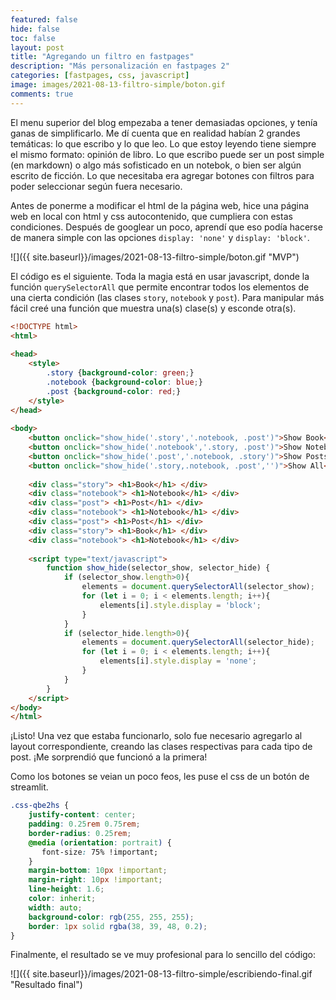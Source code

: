 ```yaml
---
featured: false
hide: false
toc: false
layout: post
title: "Agregando un filtro en fastpages"
description: "Más personalización en fastpages 2"
categories: [fastpages, css, javascript]
image: images/2021-08-13-filtro-simple/boton.gif
comments: true
---
```


El menu superior del blog empezaba a tener demasiadas opciones, y tenía ganas de simplificarlo.
Me dí cuenta que en realidad habían 2 grandes temáticas: lo que escribo y lo que leo. 
Lo que estoy leyendo tiene siempre el mismo formato: opinión de libro. Lo que escribo puede
ser un post simple (en markdown) o algo más sofisticado en un notebok, o bien ser algún escrito de ficción.
Lo que necesitaba era agregar botones con filtros para poder seleccionar según fuera necesario.

Antes de ponerme a modificar el html de la página web, hice una página web en local con html y css autocontenido,
que cumpliera con estas condiciones. Después de googlear un poco, aprendí que eso podía hacerse de manera simple con 
las opciones `display: 'none'` y `display: 'block'`.

![]({{ site.baseurl}}/images/2021-08-13-filtro-simple/boton.gif "MVP")

El código es el siguiente. Toda la magia está en usar javascript, donde la función `querySelectorAll` que permite encontrar todos los elementos de una cierta condición (las clases `story`, `notebook` y `post`). Para manipular más fácil creé una función que muestra una(s) clase(s) y esconde otra(s).

```html
<!DOCTYPE html>
<html>
 
<head>
    <style>
        .story {background-color: green;}
        .notebook {background-color: blue;}
        .post {background-color: red;}
    </style>
</head>
 
<body>
    <button onclick="show_hide('.story','.notebook, .post')">Show Book</button> 
    <button onclick="show_hide('.notebook','.story, .post')">Show Notebooks</button>
    <button onclick="show_hide('.post','.notebook, .story')">Show Posts</button>
    <button onclick="show_hide('.story,.notebook, .post','')">Show All</button>
 
    <div class="story"> <h1>Book</h1> </div>
    <div class="notebook"> <h1>Notebook</h1> </div>
    <div class="post"> <h1>Post</h1> </div>
    <div class="notebook"> <h1>Notebook</h1> </div>
    <div class="post"> <h1>Post</h1> </div>
    <div class="story"> <h1>Book</h1> </div>
    <div class="notebook"> <h1>Notebook</h1> </div>
      
    <script type="text/javascript">
        function show_hide(selector_show, selector_hide) {
            if (selector_show.length>0){
                elements = document.querySelectorAll(selector_show);
                for (let i = 0; i < elements.length; i++){
                    elements[i].style.display = 'block';
                }
            }
            if (selector_hide.length>0){
                elements = document.querySelectorAll(selector_hide);
                for (let i = 0; i < elements.length; i++){
                    elements[i].style.display = 'none';
                }
            }    
        }
    </script>
</body>
</html>
```

¡Listo! Una vez que estaba funcionarlo, solo fue necesario agregarlo al
layout correspondiente, creando las clases respectivas para cada tipo de post.
¡Me sorprendió que funcionó a la primera!

Como los botones se veian un poco feos, les puse el css de un botón de streamlit.

```css
.css-qbe2hs {
    justify-content: center;
    padding: 0.25rem 0.75rem;
    border-radius: 0.25rem;      
    @media (orientation: portrait) {
       font-size: 75% !important;
    }
    margin-bottom: 10px !important;
    margin-right: 10px !important;
    line-height: 1.6;
    color: inherit;
    width: auto;
    background-color: rgb(255, 255, 255);
    border: 1px solid rgba(38, 39, 48, 0.2);
}
```

Finalmente, el resultado se ve muy profesional para lo sencillo del código:

![]({{ site.baseurl}}/images/2021-08-13-filtro-simple/escribiendo-final.gif "Resultado final")


